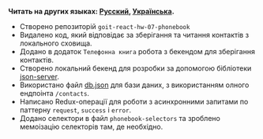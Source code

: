 **Читать на других языках: [Русский](README.md), [Українська](README.ua.md).**

- Створено репозиторій `goit-react-hw-07-phonebook`
- Видалено код, який відповідає за зберігання та читання контактів з локального
  сховища.
- Додано в додаток `Телефонна книга` робота з бекендом для зберігання контактів.
- Створено локальний бекенд для розробки за допомогою бібліотеки
  [json-server](https://github.com/typicode/json-server).
- Використано файл [db.json](./db.json) для бази даних, з використанням олного ендпоінта
  `/contacts`.
- Написано Redux-операції для роботи з асинхронними запитами по паттерну
  `request`, `success` і `error`.
- Додано селектори в файл `phonebook-selectors` та зроблено мемоізацію селекторів там,
  де необхідно.
